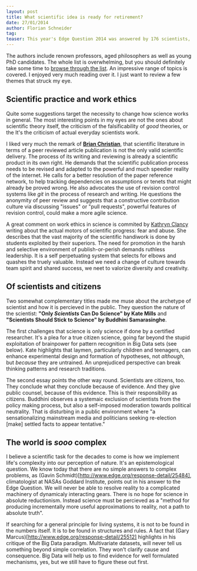 ```yaml
---
layout: post
title: What scientific idea is ready for retirement?
date: 27/01/2014
author: Florian Schneider
tag:
teaser: This year's Edge Question 2014 was answered by 176 scientists, writers, philosophers, ... thinkers. One hundred and sixty seven pleas for a sane way of thinking.
---
```

 
The authors include renown professors, aged philosophers as well as young PhD candidates. The whole list is overwhelming, but you should definitely take some time to [browse through the list](http://www.edge.org/contributors/what-scientific-idea-is-ready-for-retirement). An impressive range of topics is covered. I enjoyed very much reading over it. I just want to review a few themes that struck my eye. 

## Scientific practice and work ethics

Quite some suggestions target the necessity to change how science works in general. The most interesting points in my eyes are not the ones about scientific theory itself, the criticism of the falsificability of *good* theories, or the 
It's the criticism of actual everyday scientists work. 

I liked very much the remark of [**Brian Christian**](http://www.edge.org/response-detail/25514), that scientific literature in terms of a peer reviewed article publication is not the only valid scientific delivery. The process of its writing and reviewing is already a scientific product in its own right. He demands that the scientific publication process needs to be revised and adapted to the powerful and much speedier reality of the internet. He calls for a better resolution of the paper reference network, to help tracking dependencies on assumptions or tenets that might already be proved wrong. He also advocates the use of revision control systems like *git* in the process of research and writing. He questions the anonymity of peer review and suggests that a constructive contribution culture via discussing "issues" or "pull requests", powerful features of revision control, could make a more agile science.  

A great comment on work ethics in science is commited by [Kathryn Clancy](http://www.edge.org/response-detail/25516) writing about the actual motors of scientific progress: fear and abuse. She describes that the vast majority of the scientific handiwork is done by students exploited by their superiors. The need for promotion in the harsh and selective environment of publish-or-perish demands ruthless leadership. It is a self perpetuating system that selects for elbows and quashes the truely valuable. Instead we need a change of culture towards team spirit and shared success, we neet to valorize diversity and creativity. 


## Of scientists and citizens

Two somewhat complementary titles made me muse about the archetype of scientist and how it is percieved in the public. They question the nature of the scientist: **"Only *Scientists* Can Do Science" by Kate Mills**  and **"Scientists Should Stick to Science"  by Buddhini Samarasinghe**. 

The first challenges that science is only science if done by a certified researcher. It's a plea for a true citizen science, going far beyond the stupid exploitation of brainpower for pattern recognition in Big Data sets (see below). Kate highlights that laymen, particularly children and teenagers, can enhance experimental design and formation of hypotheses, not *although*, but *because* they are untrained. An unprejudiced perspective can break thinking patterns and research traditions. 

The second essay points the other way round. Scientists are citizens, too. They conclude what they conclude because of evidence. And they give public counsel, because of this evidence. This is their responsibility as citizens. Buddhini observes a systemaic exclusion of scientists from the policy making process, but also a self-imposed moderation towards political neutrality. That is disturbing in a public environment where "a sensationalizing mainstream media and politicians seeking re-election \[make\] settled facts to appear tentative."

## The world is *sooo* complex

I believe a scientific task for the decades to come is how we implement life's complexity into our perception of nature. It's an epistemological question. We know today that there are no simple answers to complex problems, as (Gavin Schmidt)[http://www.edge.org/response-detail/25484], climatologist at NASAs Goddard Institute, points out in his answer to the Edge Question. We will never be able to resolve reality to a complicated machinery of dynamicaly interacting gears. There is no hope for science in absolute reductionism. Instead science must be percieved as a "method for producing incrementally more useful approximations to reality, not a path to absolute truth". 

If searching for a general principle for living systems, it is not to be found in the numbers itself. It is to be found in structures and rules. A fact that (Gary Marcus)[http://www.edge.org/response-detail/25512] highlights in his critique of the Big Data paradigm. Multivariate datasets, will never tell us something beyond simple correlation. They won't clarify cause and consequence. Big Data will help us to find evidence for well formulated mechanisms, yes, but we still have to figure these out first.